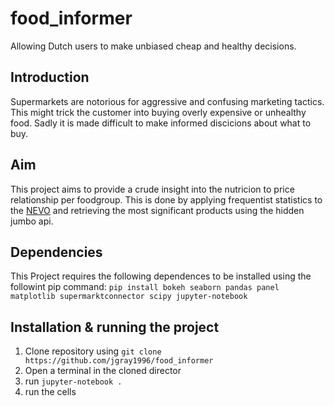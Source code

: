 # food_informer
Allowing Dutch users to make unbiased cheap and healthy decisions.

## Introduction
Supermarkets are notorious for aggressive and confusing marketing tactics. This might
trick the customer into buying overly expensive or unhealthy food. Sadly it is made difficult
to make informed discicions about what to buy.

## Aim
This project aims to provide a crude insight into the nutricion to price relationship per
foodgroup. This is done by applying frequentist statistics to
the [NEVO](https://www.rivm.nl/en/dutch-food-composition-database/use-of-nevo-online/request-dataset) 
and retrieving the most significant products using the hidden jumbo api.

## Dependencies
This Project requires the following dependences to be installed using the followint pip command:
`pip install bokeh seaborn pandas panel matplotlib supermarktconnector scipy jupyter-notebook`

## Installation & running the project
1) Clone repository using `git clone https://github.com/jgray1996/food_informer`
2) Open a terminal in the cloned director
3) run `jupyter-notebook .`
4) run the cells
